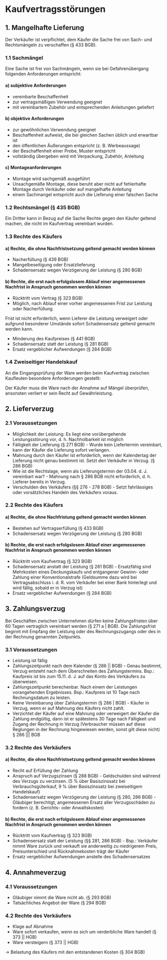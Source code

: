 # Kaufvertragsstörungen

## 1. Mangelhafte Lieferung

Der Verkäufer ist verpflichtet, dem Käufer die Sache frei von Sach- und Rechtsmängeln zu verschaffen (§ 433 BGB).

### 1.1 Sachmängel

Eine Sache ist frei von Sachmängeln, wenn sie bei Gefahrenübergang folgenden Anforderungen entspricht:

#### a) subjektive Anforderungen

- vereinbarte Beschaffenheit
- zur vertragsmäßigen Verwendung geeignet
- mit vereinbartem Zubehör und entsprechenden Anleitungen geliefert

#### b) objektive Anforderungen

- zur gewöhnlichen Verwendung geeignet
- Beschaffenheit aufweist, die bei gleichen Sachen üblich und erwartbar ist
- den öffentlichen Äußerungen entspricht (z. B. Werbeaussage)
- der Beschaffenheit einer Probe, Muster entspricht
- vollständig übergeben wird mit Verpackung, Zubehör, Anleitung

#### c) Montageanforderungen

- Montage wird sachgemäß ausgeführt
- Unsachgemäße Montage, diese beruht aber nicht auf fehlerhafte Montage durch Verkäufer oder auf mangelhafte Anleitung
- einem Sachmangel entspricht auch die Lieferung einer falschen Sache

### 1.2 Rechtsmängel (§ 435 BGB)

Ein Dritter kann in Bezug auf die Sache Rechte gegen den Käufer geltend machen, die nicht im Kaufvertrag vereinbart wurden.

### 1.3 Rechte des Käufers

#### a) Rechte, die ohne Nachfristsetzung geltend gemacht werden können

- Nacherfüllung (§ 439 BGB)
- Mangelbeseitigung oder Ersatzlieferung
- Schadensersatz wegen Verzögerung der Leistung (§ 280 BGB)

#### b) Rechte, die erst nach erfolgslosem Ablauf einer angemessenen Nachfrist in Anspruch genommen werden können

- Rücktritt vom Vertrag (§ 323 BGB)
- Möglich, nach Ablauf einer vorher angemessenen Frist zur Leistung oder Nacherfüllung

Frist ist nicht erforderlich, wenn Lieferer die Leistung verweigert oder aufgrund besonderer Umstände sofort Schadensersatz geltend gemacht werden kann.

- Minderung des Kaufpreises (§ 441 BGB)
- Schadensersatz statt der Leistung (§ 281 BGB)
- Ersatz vergeblicher Aufwendungen (§ 284 BGB)

### 1.4 Zweiseitiger Handelskauf

An die Eingangsprüfung der Ware werden beim Kaufvertrag zwischen Kaufleuten besondere Anforderungen gestellt:

Der Käufer muss die Ware nach der Annahme auf Mängel überprüfen, ansonsten verliert er sein Recht auf Gewährleistung.

## 2. Lieferverzug

### 2.1 Voraussetzungen

- Möglichkeit der Leistung: Es liegt eine vorübergehende Leistungsstörung vor, d. h. Nachholbarkeit ist möglich
- Fälligkeit der Lieferung (§ 271 BGB) - Wurde kein Liefertermin vereinbart, kann der Käufer die Lieferung sofort verlangen.
- Mahnung durch den Käufer ist erforderlich, wenn der Kalendertag der Lieferung nicht genau bestimmt ist. Setzt den Verkäufer in Verzug. (§ 286 BGB)
- Wie ist die Rechtslage, wenn als Lieferungstermin der 03.04. d. J. vereinbart war? - Mahnung nach § 286 BGB nicht erforderlich, d. h. Lieferer bereits in Verzug.
- Verschulden des Verkäufers (§§ 276 - 278 BGB) - Setzt fahrlässiges oder vorsätzliches Handeln des Verkäufers voraus.

### 2.2 Rechte des Käufers

#### a) Rechte, die ohne Nachfristung geltend gemacht werden können

- Bestehen auf Vertragserfüllung (§ 433 BGB)
- Schadensersatz wegen Verzögerung der Leistung (§ 280 BGB)

#### b) Rechte, die erst nach erfolgslosem Ablauf einer angemessenen Nachfrist in Anspruch genommen werden können

- Rücktritt vom Kaufvertrag (§ 323 BGB)
- Schadensersatz anstatt der Leistung (§ 281 BGB) - Ersatzfähig sind Mehrkosten eines Deckungskaufs und entgangener Gewinn- oder Zahlung einer Konventionalstrafe (Geldsumme dazu wird bei Vertragsabschluss i. d. R. vom Verkäufer bei einer Bank hinterlegt und wird fällig, sobald er in Verzug ist)
- Ersatz vergeblicher Aufwendungen (§ 284 BGB)

## 3. Zahlungsverzug

Bei Geschäften zwischen Unternehmen dürfen keine Zahlungsfristen über 60 Tagen vertraglich vereinbart werden (§ 271 a | BGB). Die Zahlungsfrist beginnt mit Empfang der Leistung oder des Rechnungszugangs oder des in der Rechnung genannten Zeitpunkts.

### 3.1 Voraussetzungen

- Leistung ist fällig
- Zahlungszeitpunkt nach dem Kalender (§ 286 || BGB) - Genau bestimmt, Verzug entsteht nach dem Überschreiten des Zahlungstermins. Bsp.: Kaufpreis ist bis zum 15.11. d. J. auf das Konto des Verkäufers zu überweisen.
- Zahlungszeitpunkt berechenbar. Nach einem der Leistungen vorangehenden Ergebnisses. Bsp.: Kaufpreis ist 10 Tage nach Rechnungsdatum zu leisten.
- Keine Vereinbarung über Zahlungstermin (§ 286 | BGB) - Käufer in Verzug, wenn er auf Mahnung des Käufers nicht zahlt.
- Verzichtet der Käufer auf eine Mahnung oder verweigert der Käufer die Zahlung endgültig, dann ist er spätestens 30 Tage nach Fälligkeit und Zugang der Rechnung in Verzug (Verbraucher müssen auf diese Reglungen in der Rechnung hingewiesen werden, sonst gilt diese nicht) § 286 ||| BGB

### 3.2 Rechte des Verkäufers

#### a) Rechte, die ohne Nachfristsetzung geltend gemacht werden können

- Recht auf Erfüllung der Zahlung
- Anspruch auf Verzugszinsen (§ 288 BGB) - Geldschulden sind während des Verzugs zu verzinsen. (5 % über Basiszinssatz bei Verbrauchsgüterkauf, 9 % über Basiszinssatz bei zweiseitigem Handelskauf)
- Schadensersatz wegen Verzögerung der Leistung (§ 280, 286 BGB) - Gläubiger berechtigt, angemessenen Ersatz aller Verzugsschäden zu fordern (z. B. Gerichts- oder Anwaltskosten)

#### b) Rechte, die erst nach erfolgslosem Ablauf einer angemessenen Nachfrist in Anspruch genommen werden können

- Rücktritt vom Kaufvertrag (§ 323 BGB)
- Schadensersatz statt der Leistung (§§ 281, 286 BGB) - Bsp.: Verkäufer nimmt Ware zurück und verkauft sie anderweitig zu niedrigerem Preis, Preisunterschied und Rücknahmekosten trägt der Käufer
- Ersatz vergeblicher Aufwendungen anstelle des Schadensersatzes

## 4. Annahmeverzug

### 4.1 Voraussetzungen

- Gläubiger nimmt die Ware nicht ab. (§ 293 BGB)
- Tatsächliches Angebot der Ware (§ 294 BGB)

### 4.2 Rechte des Verkäufers

- Klage auf Abnahme
- Ware sofort verkaufen, wenn es sich um verderbliche Ware handelt (§ 373 || HGB)
- Ware versteigern (§ 373 || HGB)

-> Belastung des Käufers mit den entstandenen Kosten (§ 304 BGB)
